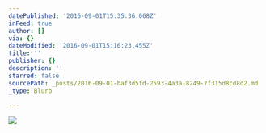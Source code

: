 ```yaml
---
datePublished: '2016-09-01T15:35:36.068Z'
inFeed: true
author: []
via: {}
dateModified: '2016-09-01T15:16:23.455Z'
title: ''
publisher: {}
description: ''
starred: false
sourcePath: _posts/2016-09-01-baf3d5fd-2593-4a3a-8249-7f315d8cd8d2.md
_type: Blurb

---
```

![](https://the-grid-user-content.s3-us-west-2.amazonaws.com/854f38a4-5ea2-48be-8c2c-c4412101d9b7.jpg)